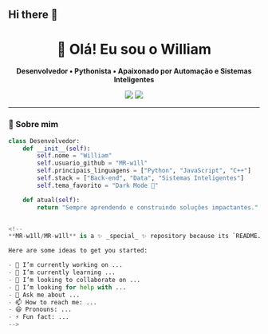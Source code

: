 ## Hi there 👋
<h1 align="center">👋 Olá! Eu sou o William</h1>
<p align="center">
  <strong>Desenvolvedor • Pythonista • Apaixonado por Automação e Sistemas Inteligentes</strong>
</p>

<p align="center">
  <img src="https://img.shields.io/github/followers/MR-w1ll?label=Seguidores&style=for-the-badge" />
  <img src="https://komarev.com/ghpvc/?username=MR-w1ll&style=for-the-badge&color=grey" />
</p>

---

### 🧠 Sobre mim
```python
class Desenvolvedor:
    def __init__(self):
        self.nome = "William"
        self.usuario_github = "MR-w1ll"
        self.principais_linguagens = ["Python", "JavaScript", "C++"]
        self.stack = ["Back-end", "Data", "Sistemas Inteligentes"]
        self.tema_favorito = "Dark Mode 🖤"

    def atual(self):
        return "Sempre aprendendo e construindo soluções impactantes."


<!--
**MR-w1ll/MR-w1ll** is a ✨ _special_ ✨ repository because its `README.md` (this file) appears on your GitHub profile.

Here are some ideas to get you started:

- 🔭 I’m currently working on ...
- 🌱 I’m currently learning ...
- 👯 I’m looking to collaborate on ...
- 🤔 I’m looking for help with ...
- 💬 Ask me about ...
- 📫 How to reach me: ...
- 😄 Pronouns: ...
- ⚡ Fun fact: ...
-->
